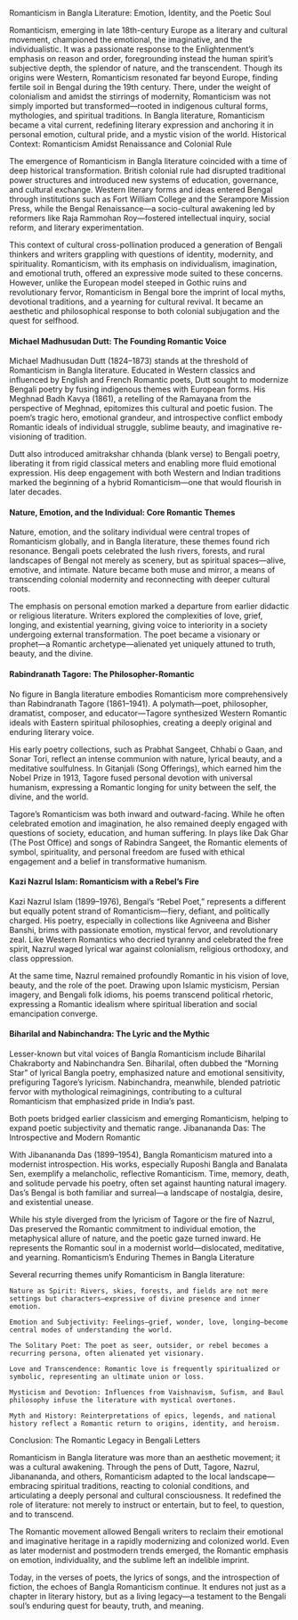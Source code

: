 Romanticism in Bangla Literature: Emotion, Identity, and the Poetic Soul

Romanticism, emerging in late 18th-century Europe as a literary and cultural movement, championed the emotional, the imaginative, and the individualistic. It was a passionate response to the Enlightenment’s emphasis on reason and order, foregrounding instead the human spirit’s subjective depth, the splendor of nature, and the transcendent. Though its origins were Western, Romanticism resonated far beyond Europe, finding fertile soil in Bengal during the 19th century. There, under the weight of colonialism and amidst the stirrings of modernity, Romanticism was not simply imported but transformed—rooted in indigenous cultural forms, mythologies, and spiritual traditions. In Bangla literature, Romanticism became a vital current, redefining literary expression and anchoring it in personal emotion, cultural pride, and a mystic vision of the world.
Historical Context: Romanticism Amidst Renaissance and Colonial Rule

The emergence of Romanticism in Bangla literature coincided with a time of deep historical transformation. British colonial rule had disrupted traditional power structures and introduced new systems of education, governance, and cultural exchange. Western literary forms and ideas entered Bengal through institutions such as Fort William College and the Serampore Mission Press, while the Bengal Renaissance—a socio-cultural awakening led by reformers like Raja Rammohan Roy—fostered intellectual inquiry, social reform, and literary experimentation.

This context of cultural cross-pollination produced a generation of Bengali thinkers and writers grappling with questions of identity, modernity, and spirituality. Romanticism, with its emphasis on individualism, imagination, and emotional truth, offered an expressive mode suited to these concerns. However, unlike the European model steeped in Gothic ruins and revolutionary fervor, Romanticism in Bengal bore the imprint of local myths, devotional traditions, and a yearning for cultural revival. It became an aesthetic and philosophical response to both colonial subjugation and the quest for selfhood.

#### Michael Madhusudan Dutt: The Founding Romantic Voice

Michael Madhusudan Dutt (1824–1873) stands at the threshold of Romanticism in Bangla literature. Educated in Western classics and influenced by English and French Romantic poets, Dutt sought to modernize Bengali poetry by fusing indigenous themes with European forms. His Meghnad Badh Kavya (1861), a retelling of the Ramayana from the perspective of Meghnad, epitomizes this cultural and poetic fusion. The poem’s tragic hero, emotional grandeur, and introspective conflict embody Romantic ideals of individual struggle, sublime beauty, and imaginative re-visioning of tradition.

Dutt also introduced amitrakshar chhanda (blank verse) to Bengali poetry, liberating it from rigid classical meters and enabling more fluid emotional expression. His deep engagement with both Western and Indian traditions marked the beginning of a hybrid Romanticism—one that would flourish in later decades.

#### Nature, Emotion, and the Individual: Core Romantic Themes

Nature, emotion, and the solitary individual were central tropes of Romanticism globally, and in Bangla literature, these themes found rich resonance. Bengali poets celebrated the lush rivers, forests, and rural landscapes of Bengal not merely as scenery, but as spiritual spaces—alive, emotive, and intimate. Nature became both muse and mirror, a means of transcending colonial modernity and reconnecting with deeper cultural roots.

The emphasis on personal emotion marked a departure from earlier didactic or religious literature. Writers explored the complexities of love, grief, longing, and existential yearning, giving voice to interiority in a society undergoing external transformation. The poet became a visionary or prophet—a Romantic archetype—alienated yet uniquely attuned to truth, beauty, and the divine.

#### Rabindranath Tagore: The Philosopher-Romantic

No figure in Bangla literature embodies Romanticism more comprehensively than Rabindranath Tagore (1861–1941). A polymath—poet, philosopher, dramatist, composer, and educator—Tagore synthesized Western Romantic ideals with Eastern spiritual philosophies, creating a deeply original and enduring literary voice.

His early poetry collections, such as Prabhat Sangeet, Chhabi o Gaan, and Sonar Tori, reflect an intense communion with nature, lyrical beauty, and a meditative soulfulness. In Gitanjali (Song Offerings), which earned him the Nobel Prize in 1913, Tagore fused personal devotion with universal humanism, expressing a Romantic longing for unity between the self, the divine, and the world.

Tagore’s Romanticism was both inward and outward-facing. While he often celebrated emotion and imagination, he also remained deeply engaged with questions of society, education, and human suffering. In plays like Dak Ghar (The Post Office) and songs of Rabindra Sangeet, the Romantic elements of symbol, spirituality, and personal freedom are fused with ethical engagement and a belief in transformative humanism.

#### Kazi Nazrul Islam: Romanticism with a Rebel’s Fire

Kazi Nazrul Islam (1899–1976), Bengal’s “Rebel Poet,” represents a different but equally potent strand of Romanticism—fiery, defiant, and politically charged. His poetry, especially in collections like Agniveena and Bisher Banshi, brims with passionate emotion, mystical fervor, and revolutionary zeal. Like Western Romantics who decried tyranny and celebrated the free spirit, Nazrul waged lyrical war against colonialism, religious orthodoxy, and class oppression.

At the same time, Nazrul remained profoundly Romantic in his vision of love, beauty, and the role of the poet. Drawing upon Islamic mysticism, Persian imagery, and Bengali folk idioms, his poems transcend political rhetoric, expressing a Romantic idealism where spiritual liberation and social emancipation converge.

#### Biharilal and Nabinchandra: The Lyric and the Mythic

Lesser-known but vital voices of Bangla Romanticism include Biharilal Chakraborty and Nabinchandra Sen. Biharilal, often dubbed the “Morning Star” of lyrical Bangla poetry, emphasized nature and emotional sensitivity, prefiguring Tagore’s lyricism. Nabinchandra, meanwhile, blended patriotic fervor with mythological reimaginings, contributing to a cultural Romanticism that emphasized pride in India’s past.

Both poets bridged earlier classicism and emerging Romanticism, helping to expand poetic subjectivity and thematic range.
Jibanananda Das: The Introspective and Modern Romantic

With Jibanananda Das (1899–1954), Bangla Romanticism matured into a modernist introspection. His works, especially Ruposhi Bangla and Banalata Sen, exemplify a melancholic, reflective Romanticism. Time, memory, death, and solitude pervade his poetry, often set against haunting natural imagery. Das’s Bengal is both familiar and surreal—a landscape of nostalgia, desire, and existential unease.

While his style diverged from the lyricism of Tagore or the fire of Nazrul, Das preserved the Romantic commitment to individual emotion, the metaphysical allure of nature, and the poetic gaze turned inward. He represents the Romantic soul in a modernist world—dislocated, meditative, and yearning.
Romanticism’s Enduring Themes in Bangla Literature

Several recurring themes unify Romanticism in Bangla literature:

    Nature as Spirit: Rivers, skies, forests, and fields are not mere settings but characters—expressive of divine presence and inner emotion.

    Emotion and Subjectivity: Feelings—grief, wonder, love, longing—become central modes of understanding the world.

    The Solitary Poet: The poet as seer, outsider, or rebel becomes a recurring persona, often alienated yet visionary.

    Love and Transcendence: Romantic love is frequently spiritualized or symbolic, representing an ultimate union or loss.

    Mysticism and Devotion: Influences from Vaishnavism, Sufism, and Baul philosophy infuse the literature with mystical overtones.

    Myth and History: Reinterpretations of epics, legends, and national history reflect a Romantic return to origins, identity, and heroism.

Conclusion: The Romantic Legacy in Bengali Letters

Romanticism in Bangla literature was more than an aesthetic movement; it was a cultural awakening. Through the pens of Dutt, Tagore, Nazrul, Jibanananda, and others, Romanticism adapted to the local landscape—embracing spiritual traditions, reacting to colonial conditions, and articulating a deeply personal and cultural consciousness. It redefined the role of literature: not merely to instruct or entertain, but to feel, to question, and to transcend.

The Romantic movement allowed Bengali writers to reclaim their emotional and imaginative heritage in a rapidly modernizing and colonized world. Even as later modernist and postmodern trends emerged, the Romantic emphasis on emotion, individuality, and the sublime left an indelible imprint.

Today, in the verses of poets, the lyrics of songs, and the introspection of fiction, the echoes of Bangla Romanticism continue. It endures not just as a chapter in literary history, but as a living legacy—a testament to the Bengali soul’s enduring quest for beauty, truth, and meaning.
